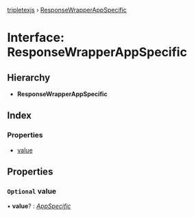[tripletexjs](../README.md) › [ResponseWrapperAppSpecific](responsewrapperappspecific.md)

# Interface: ResponseWrapperAppSpecific

## Hierarchy

* **ResponseWrapperAppSpecific**

## Index

### Properties

* [value](responsewrapperappspecific.md#optional-value)

## Properties

### `Optional` value

• **value**? : *[AppSpecific](appspecific.md)*
